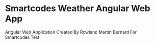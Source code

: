 # Smartcodes Weather Angular Web App
 Angular Web Application Created By Rowland Martin Bernard For Smartcodes Test
